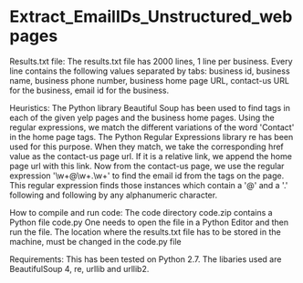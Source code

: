 Extract_EmailIDs_Unstructured_webpages
======================================


Results.txt file:
The results.txt file has 2000 lines, 1 line per business. Every line contains the following values separated by tabs: business id, business name, business phone number, business home page URL, contact-us URL for the business, email id for the business.

Heuristics:
The Python library Beautiful Soup has been used to find tags in each of the given yelp pages and the business home pages. Using the regular expressions, we match the different variations of the word 'Contact' in the home page tags. The Python Regular Expressions library re has been used for this purpose. When they match, we take the corresponding href value as the contact-us page url. If it is a relative link, we append the home page url with this link. Now from the contact-us page, we use the regular expression '\w+@\w+\.\w+' to find the email id from the tags on the page. This regular expression finds those instances which contain a '@' and a '.' following and following by any alphanumeric character.


How to compile and run code:
The code directory code.zip contains a Python file code.py
One needs to open the file in a Python Editor and then run the file.
The location where the results.txt file has to be stored in the machine, must be changed in the code.py file

Requirements:
This has been tested on Python 2.7.
The libaries used are BeautifulSoup 4, re, urllib and urllib2.

